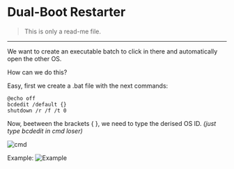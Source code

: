 # Dual-Boot Restarter
> This is only a read-me file.
----------------------------

We want to create an executable batch to click in there and automatically open the other OS.

How can we do this?

Easy, first we create a .bat file with the next commands:

```
@echo off
bcdedit /default {}
shutdown /r /f /t 0
```

Now, beetween the brackets { }, we need to type the derised OS ID.
_(just type bcdedit in cmd loser)_

![cmd](https://github.com/gzmatte/Dual-Boot/assets/117684932/5294fd13-f02a-475e-b8aa-50ee51a8fa8c)

Example:
![Example](https://github.com/gzmatte/Dual-Boot/assets/117684932/6c683cd0-e616-4f0e-ae57-fe4d5aa6b5df)
